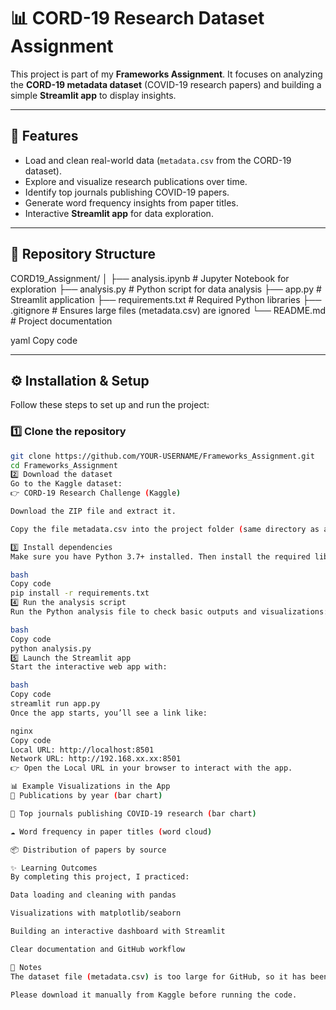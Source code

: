 # 📊 CORD-19 Research Dataset Assignment  

This project is part of my **Frameworks Assignment**. It focuses on analyzing the **CORD-19 metadata dataset** (COVID-19 research papers) and building a simple **Streamlit app** to display insights.  

---

## 🚀 Features
- Load and clean real-world data (`metadata.csv` from the CORD-19 dataset).  
- Explore and visualize research publications over time.  
- Identify top journals publishing COVID-19 papers.  
- Generate word frequency insights from paper titles.  
- Interactive **Streamlit app** for data exploration.  

---

## 📂 Repository Structure
CORD19_Assignment/
│
├── analysis.ipynb # Jupyter Notebook for exploration
├── analysis.py # Python script for data analysis
├── app.py # Streamlit application
├── requirements.txt # Required Python libraries
├── .gitignore # Ensures large files (metadata.csv) are ignored
└── README.md # Project documentation

yaml
Copy code

---

## ⚙️ Installation & Setup

Follow these steps to set up and run the project:

### 1️⃣ Clone the repository
```bash
git clone https://github.com/YOUR-USERNAME/Frameworks_Assignment.git
cd Frameworks_Assignment
2️⃣ Download the dataset
Go to the Kaggle dataset:
👉 CORD-19 Research Challenge (Kaggle)

Download the ZIP file and extract it.

Copy the file metadata.csv into the project folder (same directory as analysis.py and app.py).

3️⃣ Install dependencies
Make sure you have Python 3.7+ installed. Then install the required libraries:

bash
Copy code
pip install -r requirements.txt
4️⃣ Run the analysis script
Run the Python analysis file to check basic outputs and visualizations:

bash
Copy code
python analysis.py
5️⃣ Launch the Streamlit app
Start the interactive web app with:

bash
Copy code
streamlit run app.py
Once the app starts, you’ll see a link like:

nginx
Copy code
Local URL: http://localhost:8501
Network URL: http://192.168.xx.xx:8501
👉 Open the Local URL in your browser to interact with the app.

📊 Example Visualizations in the App
📅 Publications by year (bar chart)

📰 Top journals publishing COVID-19 research (bar chart)

☁️ Word frequency in paper titles (word cloud)

📦 Distribution of papers by source

✨ Learning Outcomes
By completing this project, I practiced:

Data loading and cleaning with pandas

Visualizations with matplotlib/seaborn

Building an interactive dashboard with Streamlit

Clear documentation and GitHub workflow

🙌 Notes
The dataset file (metadata.csv) is too large for GitHub, so it has been excluded.

Please download it manually from Kaggle before running the code.
